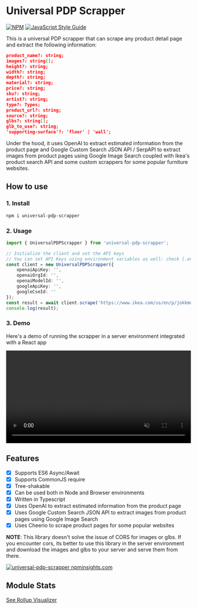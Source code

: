# Universal PDP Scrapper

[![NPM](https://img.shields.io/npm/v/universal-pdp-scrapper.svg)](https://www.npmjs.com/package/universal-pdp-scrapper) [![JavaScript Style Guide](https://img.shields.io/badge/code_style-standard-brightgreen.svg)](https://standardjs.com)

This is a universal PDP scrapper that can scrape any product detail page and extract the following information:

```json
product_name?: string;
images?: string[];
height?: string;
width?: string;
depth?: string;
material?: string;
price?: string;
sku?: string;
artist?: string;
type?: Types;
product_url?: string;
source?: string;
glbs?: string[];
glb_to_use?: string;
'supporting-surface'?: 'floor' | 'wall';
```

Under the hood, it uses OpenAI to extract estimated information from the product page and Google Custom Search JSON API / SerpAPI to extract images from product pages using Google Image Search coupled with Ikea's product search API and some custom scrappers for some popular furniture websites.

## How to use

### 1. Install

```bash
npm i universal-pdp-scrapper
```

### 2. Usage

```typescript
import { UniversalPDPScrapper } from 'universal-pdp-scrapper';

// Initialize the client and set the API keys
// You can set API Keys using environment variables as well: check [.env.sample](./.env.sample)
const client = new UniversalPDPScrapper({
    openaiApiKey: '',
    openaiOrgId: '',
    openaiModelId: '',
    googleApiKey: '',
    googleCseId: ''
});
const result = await client.scrape('https://www.ikea.com/us/en/p/jokkmokk-table-and-4-chairs-antique-stain-50211104/');
console.log(result);
```

### 3. Demo

Here's a demo of running the scrapper in a server environment integrated with a React app

<video loop muted autoPlay playsInline width="100%" height="auto" controlsList="nodownload noremoteplayback noplaybackrate">
  <source src="https://github.com/subho57/universal-pdp-scrapper/assets/55734806/2084481f-8835-4436-98db-e136610a15a4" type="video/mp4">
</video>

## Features

- [x] Supports ES6 Async/Await
- [x] Supports CommonJS require
- [x] Tree-shakable
- [x] Can be used both in Node and Browser environments
- [x] Written in Typescript
- [x] Uses OpenAI to extract estimated information from the product page
- [x] Uses Google Custom Search JSON API to extract images from product pages using Google Image Search
- [x] Uses Cheerio to scrape product pages for some popular websites

**NOTE**: This library doesn't solve the issue of CORS for images or glbs. If you encounter cors, its better to use this library in the server environment and download the images and glbs to your server and serve them from there.

[![universal-pdp-scrapper npminsights.com](https://npminsights.com/api/package/readme-image/universal-pdp-scrapper?v=2023-02-22)](https://npminsights.com/package/universal-pdp-scrapper)

## Module Stats

[See Rollup Visualizer](./stats.html)
